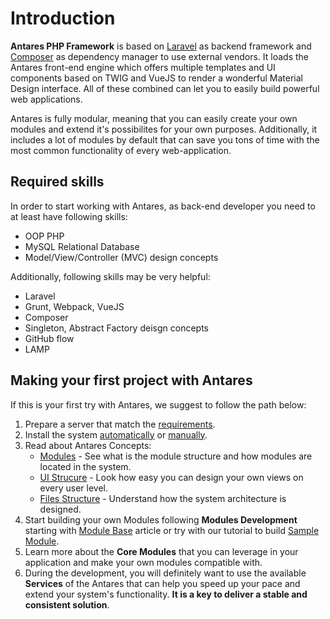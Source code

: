 # Introduction

**Antares PHP Framework** is based on [Laravel](https://laravel.com/docs/5.4) as backend framework and [Composer](https://getcomposer.org/) as dependency manager to use external vendors. It loads the Antares front-end engine which offers multiple templates and UI components based on TWIG and VueJS to render a wonderful Material Design interface. All of these combined can let you to easily build powerful web applications.

Antares is fully modular, meaning that you can easily create your own modules and extend it's possibilites for your own purposes. Additionally, it includes a lot of modules by default that can save you tons of time with the most common functionality of every web-application.

## Required skills

In order to start working with Antares, as back-end developer you need to at least have following skills:

* OOP PHP 
* MySQL Relational Database
* Model/View/Controller (MVC) design concepts

Additionally, following skills may be very helpful:

- Laravel
- Grunt, Webpack, VueJS
- Composer
- Singleton, Abstract Factory deisgn concepts
- GitHub flow
- LAMP

## Making your first project with Antares
If this is your first try with Antares, we suggest to follow the path below:

1. Prepare a server that match the [requirements](installation/requirements.md#recommended-server-resources).
2. Install the system [automatically](installation/automatic_installation_guide.md) or [manually](installation/manual_installation_guide.md).
3. Read about Antares Concepts:   
   - [Modules](antares_concepts/modules.md) - See what is the module structure and how modules are located in the system.
   - [UI Strucure](modules_development/views.md) - Look how easy you can design your own views on every user level.
   - [Files Structure](antares_concepts/files_structure.md) - Understand how the system architecture is designed.
4. Start building your own Modules following **Modules Development** starting with [Module Base](modules_development/module_base.md) article or try with our tutorial to build [Sample Module](tutorials/sample_module.md).
5. Learn more about the **Core Modules** that you can leverage in your application and make your own modules compatible with.
6. During the development, you will definitely want to use the available **Services** of the Antares that can help you speed up your pace and extend your system's functionality. **It is a key to deliver a stable and consistent solution**.
